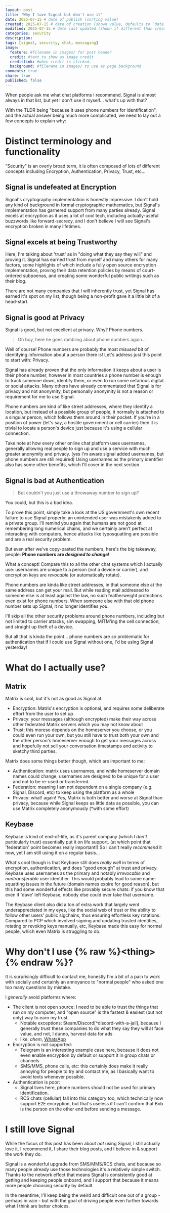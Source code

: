 ```yaml
---
layout: post
title: "Why I love Signal but don't use it"
date: 2025-07-15 # date of publish (sorting value)
created: 2025-07-15 # date of creation (shown value, defaults to `date`)
modified: 2025-07-15 # date last updated (shown if different than created)
categories: security
description:
tags: [signal, security, chat, messaging]
image:
  feature: #filename in images/ for post header
  credit: #text to show as image credit
  creditlink: #when credit is clicked.
  background: #filename in images/ to use as page background
comments: true
share: true
published: false
---
```


When people ask me what chat platforms I recommend, Signal is almost always in that list, but yet I don't use it myself... what's up with that?

With the TLDR being "because it uses phone numbers for identification", and the actual answer being much more complicated, we need to lay out a few concepts to explain why:



# Distinct terminology and functionality

"Security" is an overly broad term, it is often composed of lots of different concepts including Encryption, Authentication, Privacy, Trust, etc...

## Signal is undefeated at Encryption

Signal's cryptography implementation is honestly impressive. I don't hold any kind of background in formal cryptographic mathematics, but Signal's implementation has garnered support from many parties already. Signal excels at encryption as it uses a lot of cool tech, including actually-useful buzzwords like forward-secrecy, and I don't believe I will see Signal's encryption broken in many lifetimes.

## Signal excels at being Trustworthy

Here, I'm talking about 'trust' as in "doing what they say they will" and proving it. Signal has earned trust from myself and many others for many factors, some highlights of which include a fully open source encryption implementation, proving their data retention policies by means of court-ordered subpoenas, and creating some wonderful public writings such as their blog.

There are not many companies that I will inherently trust, yet Signal has earned it's spot on my list, though being a non-profit gave it a little bit of a head-start.

## Signal is good at Privacy

Signal is good, but not excellent at privacy. Why? Phone numbers.

> Oh boy, here he goes rambling about phone numbers again...

Well of course! Phone numbers are probably the most *misused* bit of identifying information about a person there is! Let's address just this point to start with: Privacy.

Signal has already proven that the only information it keeps about a user is their phone number, however in most countries a phone number is enough to track someone down, identify them, or even to run some nefarious digital or social attacks. Many others have already commentated that Signal is for privacy and not anonymity, but personally anonymity is not a reason or requirement for me to use Signal.

Phone numbers are kind of like street addresses, where they identify a location, but instead of a possible group of people, it normally is attached to a singular person, which follows them around in their pocket. If you're in a position of power (let's say, a hostile government or cell carrier) then it is trivial to locate a person's device just because it's using a cellular connection.

Take note at how every other online chat platform uses usernames, generally allowing real people to sign up and use a service with much greater anonymity and privacy. (yes I'm aware signal added usernames, but phone numbers are still required) Using usernames as the primary identifier also has some other benefits, which I'll cover in the next section.

## Signal is bad at Authentication

> But couldn't you just use a throwaway number to sign up?

You could, but this is a bad idea.

To prove this point, simply take a look at the US government's own recent failure to use Signal properly: an unintended user was mistakenly added to a private group. I'll remind you again that humans are not good at remembering long numerical chains, and we certainly aren't perfect at interacting with computers, hence attacks like typosquatting are possible and are a real security problem.

But even after we've copy-pasted the numbers, here's the big takeaway, people: **Phone numbers are *designed to change*!**

What a concept! Compare this to all the other chat systems which I actually use: usernames are unique to a person (not a device or carrier), and encryption keys are *revocable* (or automatically rotate).

Phone numbers are kinda like street addresses, in that someone else at the same address can get your mail. But while reading mail addressed to someone else is at least against the law, no such featherweight protections even exist for phone numbers. When someone else with that old phone number sets up Signal, it no longer identifies *you*.

I'll skip all the other security problems around phone numbers, including but not limited to carrier attacks, sim swapping, MITM'ing the cell connection, and straight up theft of a device.

But all that is kinda the point... phone numbers are *so* problematic for authentication that if I could use Signal without one, I'd be using Signal yesterday!

# What do I actually use?

## Matrix

Matrix is cool, but it's not as good as Signal at:

- Encryption: Matrix's encryption is optional, and requires some deliberate effort from the user to set up
- Privacy: your messages (although encrypted) make their way across other federated Matrix servers which you may not know about
- Trust: this moreso depends on the homeserver you choose, or you could even run your own, but you still have to trust both your own and the other person's homeserver enough to get your messages across and hopefully not sell your conversation timestamps and activity to sketchy third parties.

Matrix does some things better though, which are important to me:

- Authentication: matrix uses usernames, and while homeserver domain names could change, usernames are designed to be unique for a user and not to be re-used or transferred.
- Federation: meaning I am not dependent on a single company (e.g. Signal, Discord, etc) to keep using the platform as a whole
- Privacy: what! again! Yes, Matrix is both better and worse at Signal than privacy, because while Signal keeps as little data as possible, you can use Matrix completely anonymously (\*with some effort)

## Keybase

Keybase is kind of end-of-life, as it's parent company (which I *don't* particularly trust) essentially put it on life support. (at which point that 'federation' point becomes really important!) So I can't really *recommend* it now, yet I am still using it on a regular basis...

What's cool though is that Keybase still does *really well* in terms of encryption, authentication, and does "good enough" at trust and privacy. Keybase uses usernames as the primary and notably *irrevocable* and *nontransferable* user identifier. This would probably lead to some name-squatting issues in the future (domain names expire for good reason), but this had some wonderful effects like provably secure chats: if you know that even if 'dave' left Keybase, nobody else could ever take that username.

The Keybase client also did a ton of extra work that largely went underappreciated in my eyes, like the social web of trust or the ability to follow other users' public sigchains, thus ensuring effortless key rotations. Compared to PGP which involved signing and updating trusted identities, rotating or revoking keys manually, etc, Keybase made this easy for normal people, which even Matrix is struggling to do.

# Why don't I use {% raw %}&lt;thing&gt;{% endraw %}?

It is surprisingly difficult to contact me, honestly I'm a bit of a pain to work with socially and certainly an annoyance to "normal people" who asked one too many questions by mistake.

I *generally* avoid platforms where:

- The client is not open source: I need to be able to trust the things that run on my computer, and "open source" is the fastest & easiest (but not only) way to earn my trust.
  - Notable exceptions: Steam/Discord[^discord-with-a-jail], because I generally *trust* these companies to do what they say they will at face value, and not, I dunno, harvest data for ads
  - like, *ahem*, [WhatsApp](https://www.mozillafoundation.org/en/blog/a-cheat-sheet-for-whatsapp-privacy/)
- Encryption is not supported:
  - Telegram is an interesting example case here, because it does not even enable encryption by default or support it in group chats or channels
  - SMS/MMS, phone calls, etc: this certainly does make it really annoying for people to try and contact me, as I basically want to avoid texts whenever possible.
- Authentication is poor:
  - Signal lives here, phone numbers should not be used for primary identification.
  - RCS chats (cellular) fall into this category too, which technically now support E2E encryption, but that's useless if I can't confirm that Bob is the person on the other end before sending a message.

# I still love Signal

While the focus of this post has been about *not* using Signal, I still actually love it. I recommend it, I share their blog posts, and I believe in & support the work they do.

Signal is a wonderful upgrade from SMS/MMS/RCS chats, and because so many people already use those technologies it's a relatively simple switch. Thanks to the network effect that means Signal is consistently good at getting and keeping people onboard, and I support that because it means more people choosing security by default.

In the meantime, I'll keep being the weird and difficult one out of a group - perhaps in vain - but with the goal of driving people even further towards what I think are better choices.
